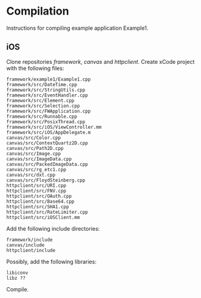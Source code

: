 # Compilation

Instructions for compiling example application Example1.

## iOS

Clone repositories _framework_, _canvas_ and _httpclient_. Create xCode project with the following files:

```
framework/example1/Example1.cpp
framework/src/DateTime.cpp
framework/src/StringUtils.cpp
framework/src/EventHandler.cpp
framework/src/Element.cpp
framework/src/Selection.cpp
framework/src/FWApplication.cpp
framework/src/Runnable.cpp
framework/src/PosixThread.cpp
framework/src/iOS/ViewController.mm
framework/src/iOS/AppDelegate.m
canvas/src/Color.cpp
canvas/src/ContextQuartz2D.cpp
canvas/src/Path2D.cpp
canvas/src/Image.cpp
canvas/src/ImageData.cpp
canvas/src/PackedImageData.cpp
canvas/src/rg_etc1.cpp
canvas/src/dxt.cpp
canvas/src/FloydSteinberg.cpp
httpclient/src/URI.cpp
httpclient/src/FNV.cpp
httpclient/src/OAuth.cpp
httpclient/src/Base64.cpp
httpclient/src/SHA1.cpp
httpclient/src/RateLimiter.cpp
httpclient/src/iOSClient.mm
```

Add the following include directories:

```
framework/include
canvas/include
httpclient/include
```

Possibly, add the following libraries:
```
libiconv
libz ??
```
Compile.
